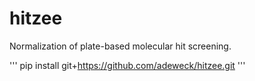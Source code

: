 # hitzee
Normalization of plate-based molecular hit screening.

'''
pip install git+https://github.com/adeweck/hitzee.git
'''
